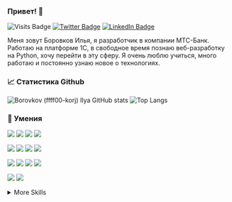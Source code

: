 ### Привет! 👋 

![Visits Badge](https://komarev.com/ghpvc/?username=ffff00-korj&label=Profile%20views&color=0e75b6&style=flat)
[![Twitter Badge](https://img.shields.io/badge/Twitter-Profile-informational?style=flat&logo=twitter&logoColor=white&color=1CA2F1)](https://twitter.com/CoRGXeS?t=lqCJZCjhWRRqe-61AZq9uw&s=35)
[![LinkedIn Badge](https://img.shields.io/badge/LinkedIn-Profile-informational?style=flat&logo=linkedin&logoColor=white&color=0D76A8)](https://www.linkedin.com/in/%D0%B8%D0%BB%D1%8C%D1%8F-%D0%B1%D0%BE%D1%80%D0%BE%D0%B2%D0%BA%D0%BE%D0%B2-3940b525b/)

Меня зовут Боровков Илья, я разработчик в компании МТС-Банк. Работаю на платформе 1С, в свободное время познаю веб-разработку на Python, хочу перейти в эту сферу. Я очень люблю учиться, много работаю и постоянно узнаю новое о технологиях.

### &#x1f4c8; Статистика Github

![Borovkov (ffff00-korj) Ilya GitHub stats](https://github-readme-stats.vercel.app/api?username=ffff00-korj&show_icons=true&theme=dark)
![Top Langs](https://github-readme-stats.vercel.app/api/top-langs/?username=ffff00-korj&hide_progress=true&theme=dark)

### 💼 Умения

![](https://img.shields.io/badge/Code-Python-informational?style=flat&logo=python&logoColor=white&color=4AB197)
![](https://img.shields.io/badge/Code-Django-informational?style=flat&logo=django&logoColor=white&color=4AB197)
![](https://img.shields.io/badge/Code-Django_Rest_Framework-informational?style=flat&logo=django&logoColor=white&color=4AB197)
![](https://img.shields.io/badge/Code-PostgreSQL-informational?style=flat&logo=postgresql&logoColor=white&color=4AB197)

![](https://img.shields.io/badge/Tools-Docker-informational?style=flat&logo=Docker&logoColor=white&color=4AB197)
![](https://img.shields.io/badge/Tools-NGINX-informational?style=flat&logo=nginx&logoColor=white&color=4AB197)
![](https://img.shields.io/badge/Tools-Ginicorn-informational?style=flat&logoColor=white&color=4AB197)
![](https://img.shields.io/badge/Tools-Poetry-informational?style=flat&logo=poetry&logoColor=white&color=4AB197)

![](https://img.shields.io/badge/Style-Flake8-informational?style=flat&logo=python&logoColor=white&color=4AB197)
![](https://img.shields.io/badge/Style-Mypy-informational?style=flat&logo=python&logoColor=white&color=4AB197)
![](https://img.shields.io/badge/Style-Black-informational?style=flat&logo=python&logoColor=white&color=4AB197)
![](https://img.shields.io/badge/Style-Isort-informational?style=flat&logo=python&logoColor=white&color=4AB197)

![](https://img.shields.io/badge/Test-Pytest-informational?style=flat&logo=pytest&logoColor=white&color=4AB197)
![](https://img.shields.io/badge/Test-Unittest-informational?style=flat&logo=unicode&logoColor=white&color=4AB197)

<details>
<summary>More Skills</summary>

<br>
  
![](https://img.shields.io/badge/Code-Microsoft_SQL-informational?style=flat&logo=microsoftsqlserver&logoColor=white&color=4AB197)
![](https://img.shields.io/badge/Code-HTML-informational?style=flat&logo=HTML5&logoColor=white&color=4AB197)
![](https://img.shields.io/badge/Style-CSS-informational?style=flat&logo=css3&logoColor=white&color=4AB197)
![](https://img.shields.io/badge/Code-JavaScript-informational?style=flat&logo=JavaScript&logoColor=white&color=4AB197)

![](https://img.shields.io/badge/Tools-SonarQube-informational?style=flat&logo=SonarQube&logoColor=white&color=4AB197)
![](https://img.shields.io/badge/Tools-GitHub-informational?style=flat&logo=GitHub&logoColor=white&color=4AB197)
![](https://img.shields.io/badge/Tools-GitLab-informational?style=flat&logo=GitLab&logoColor=white&color=4AB197)
![](https://img.shields.io/badge/Tools-Jira-informational?style=flat&logo=Jira-Software&logoColor=white&color=4AB197)

</details>
